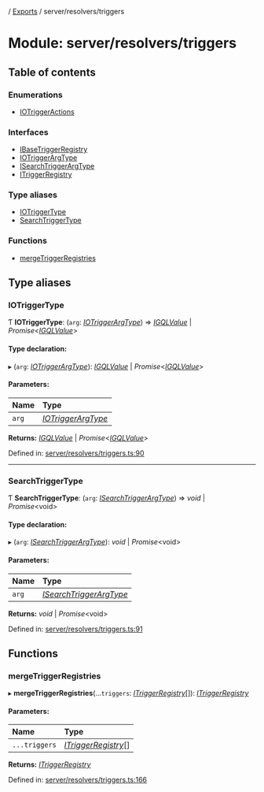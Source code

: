 [](../README.md) / [Exports](../modules.md) / server/resolvers/triggers

# Module: server/resolvers/triggers

## Table of contents

### Enumerations

- [IOTriggerActions](../enums/server_resolvers_triggers.iotriggeractions.md)

### Interfaces

- [IBaseTriggerRegistry](../interfaces/server_resolvers_triggers.ibasetriggerregistry.md)
- [IOTriggerArgType](../interfaces/server_resolvers_triggers.iotriggerargtype.md)
- [ISearchTriggerArgType](../interfaces/server_resolvers_triggers.isearchtriggerargtype.md)
- [ITriggerRegistry](../interfaces/server_resolvers_triggers.itriggerregistry.md)

### Type aliases

- [IOTriggerType](server_resolvers_triggers.md#iotriggertype)
- [SearchTriggerType](server_resolvers_triggers.md#searchtriggertype)

### Functions

- [mergeTriggerRegistries](server_resolvers_triggers.md#mergetriggerregistries)

## Type aliases

### IOTriggerType

Ƭ **IOTriggerType**: (`arg`: [*IOTriggerArgType*](../interfaces/server_resolvers_triggers.iotriggerargtype.md)) => [*IGQLValue*](../interfaces/gql_querier.igqlvalue.md) \| *Promise*<[*IGQLValue*](../interfaces/gql_querier.igqlvalue.md)\>

#### Type declaration:

▸ (`arg`: [*IOTriggerArgType*](../interfaces/server_resolvers_triggers.iotriggerargtype.md)): [*IGQLValue*](../interfaces/gql_querier.igqlvalue.md) \| *Promise*<[*IGQLValue*](../interfaces/gql_querier.igqlvalue.md)\>

#### Parameters:

Name | Type |
:------ | :------ |
`arg` | [*IOTriggerArgType*](../interfaces/server_resolvers_triggers.iotriggerargtype.md) |

**Returns:** [*IGQLValue*](../interfaces/gql_querier.igqlvalue.md) \| *Promise*<[*IGQLValue*](../interfaces/gql_querier.igqlvalue.md)\>

Defined in: [server/resolvers/triggers.ts:90](https://github.com/onzag/itemize/blob/55e63f2c/server/resolvers/triggers.ts#L90)

___

### SearchTriggerType

Ƭ **SearchTriggerType**: (`arg`: [*ISearchTriggerArgType*](../interfaces/server_resolvers_triggers.isearchtriggerargtype.md)) => *void* \| *Promise*<void\>

#### Type declaration:

▸ (`arg`: [*ISearchTriggerArgType*](../interfaces/server_resolvers_triggers.isearchtriggerargtype.md)): *void* \| *Promise*<void\>

#### Parameters:

Name | Type |
:------ | :------ |
`arg` | [*ISearchTriggerArgType*](../interfaces/server_resolvers_triggers.isearchtriggerargtype.md) |

**Returns:** *void* \| *Promise*<void\>

Defined in: [server/resolvers/triggers.ts:91](https://github.com/onzag/itemize/blob/55e63f2c/server/resolvers/triggers.ts#L91)

## Functions

### mergeTriggerRegistries

▸ **mergeTriggerRegistries**(...`triggers`: [*ITriggerRegistry*](../interfaces/server_resolvers_triggers.itriggerregistry.md)[]): [*ITriggerRegistry*](../interfaces/server_resolvers_triggers.itriggerregistry.md)

#### Parameters:

Name | Type |
:------ | :------ |
`...triggers` | [*ITriggerRegistry*](../interfaces/server_resolvers_triggers.itriggerregistry.md)[] |

**Returns:** [*ITriggerRegistry*](../interfaces/server_resolvers_triggers.itriggerregistry.md)

Defined in: [server/resolvers/triggers.ts:166](https://github.com/onzag/itemize/blob/55e63f2c/server/resolvers/triggers.ts#L166)
